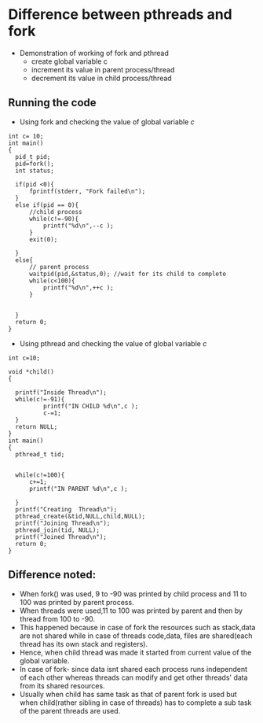 # Difference between pthreads and fork
  - Demonstration of working of fork and pthread
      - create global variable c
      - increment its value in parent process/thread
      - decrement its value in child process/thread
## Running the code
  - Using fork and checking the value of global variable *c*
  ```
int c= 10;
 int main()
 {
 	pid_t pid;
 	pid=fork();
 	int status;

 	if(pid <0){
 		fprintf(stderr, "Fork failed\n");
 	}
 	else if(pid == 0){
 		//child process
 		while(c!=-90){
 			printf("%d\n",--c );
 		}
 		exit(0);

 	}
 	else{
 		// parent process
 		waitpid(pid,&status,0); //wait for its child to complete
 		while(c<100){
 			printf("%d\n",++c );
 		}
 		

 	}
 	return 0;
 }
  
  ```
  - Using pthread and checking the value of global variable *c*
  ```
  int c=10;

void *child() 
{ 

    printf("Inside Thread\n"); 
    while(c!=-91){
 			printf("IN CHILD %d\n",c );
 			c-=1;
 	} 
    return NULL; 
} 
int main()
{
	pthread_t tid;

	 
	while(c!=100){
		c+=1;
 		printf("IN PARENT %d\n",c );
 			
 	} 
 	printf("Creating  Thread\n"); 
	pthread_create(&tid,NULL,child,NULL);
	printf("Joining Thread\n"); 
	pthread_join(tid, NULL);
	printf("Joined Thread\n"); 
	return 0;
}
  ```
## Difference noted:
  - When fork() was used, 9 to -90 was printed by child process and 11 to 100 was printed by parent process.
  - When threads were used,11 to 100 was printed by parent and then by thread from 100 to -90.
  - This happened because in case of fork the resources such as stack,data are not shared while in case of threads code,data, files are shared(each thread has its own stack and registers).
  - Hence, when child thread was made it started from current value of the global variable.
  - In case of fork- since data isnt shared each process runs independent of each other whereas threads can modify and get other threads' data from its shared resources.
  - Usually when child has same task as that of parent fork is used but when child(rather sibling in case of threads) has to complete a sub task of the parent threads are used. 
